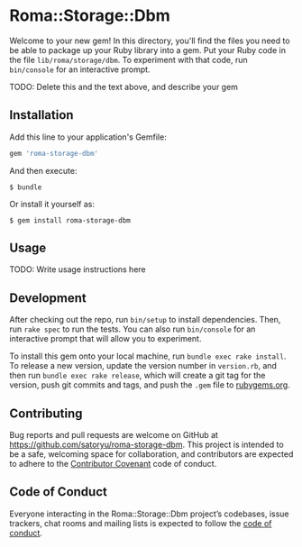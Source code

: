 # Roma::Storage::Dbm

Welcome to your new gem! In this directory, you'll find the files you need to be able to package up your Ruby library into a gem. Put your Ruby code in the file `lib/roma/storage/dbm`. To experiment with that code, run `bin/console` for an interactive prompt.

TODO: Delete this and the text above, and describe your gem

## Installation

Add this line to your application's Gemfile:

```ruby
gem 'roma-storage-dbm'
```

And then execute:

    $ bundle

Or install it yourself as:

    $ gem install roma-storage-dbm

## Usage

TODO: Write usage instructions here

## Development

After checking out the repo, run `bin/setup` to install dependencies. Then, run `rake spec` to run the tests. You can also run `bin/console` for an interactive prompt that will allow you to experiment.

To install this gem onto your local machine, run `bundle exec rake install`. To release a new version, update the version number in `version.rb`, and then run `bundle exec rake release`, which will create a git tag for the version, push git commits and tags, and push the `.gem` file to [rubygems.org](https://rubygems.org).

## Contributing

Bug reports and pull requests are welcome on GitHub at https://github.com/satoryu/roma-storage-dbm. This project is intended to be a safe, welcoming space for collaboration, and contributors are expected to adhere to the [Contributor Covenant](http://contributor-covenant.org) code of conduct.

## Code of Conduct

Everyone interacting in the Roma::Storage::Dbm project’s codebases, issue trackers, chat rooms and mailing lists is expected to follow the [code of conduct](https://github.com/satoryu/roma-storage-dbm/blob/master/CODE_OF_CONDUCT.md).

